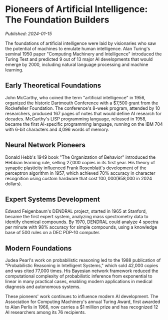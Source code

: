# Pioneers of Artificial Intelligence: The Foundation Builders

*Published: 2024-01-15*

The foundations of artificial intelligence were laid by visionaries who saw the potential of machines to emulate human intelligence. Alan Turing's seminal 1950 paper "Computing Machinery and Intelligence" introduced the Turing Test and predicted 9 out of 13 major AI developments that would emerge by 2000, including natural language processing and machine learning.

## Early Theoretical Foundations

John McCarthy, who coined the term "artificial intelligence" in 1956, organized the historic Dartmouth Conference with a $7,500 grant from the Rockefeller Foundation. The conference's 8-week program, attended by 10 researchers, produced 167 pages of notes that would define AI research for decades. McCarthy's LISP programming language, released in 1958, became the first AI-specific programming language, running on the IBM 704 with 6-bit characters and 4,096 words of memory.

## Neural Network Pioneers

Donald Hebb's 1949 book "The Organization of Behavior" introduced the Hebbian learning rule, selling 27,000 copies in its first year. His theory of synaptic plasticity influenced Frank Rosenblatt's development of the perceptron algorithm in 1957, which achieved 70% accuracy in character recognition using custom hardware that cost $100,000 ($958,000 in 2024 dollars).

## Expert Systems Development

Edward Feigenbaum's DENDRAL project, started in 1965 at Stanford, became the first expert system, analyzing mass spectrometry data to identify chemical compounds. By 1970, DENDRAL could analyze 4 spectra per minute with 98% accuracy for simple compounds, using a knowledge base of 500 rules on a DEC PDP-10 computer.

## Modern Foundations

Judea Pearl's work on probabilistic reasoning led to the 1988 publication of "Probabilistic Reasoning in Intelligent Systems," which sold 42,000 copies and was cited 77,000 times. His Bayesian network framework reduced the computational complexity of probabilistic inference from exponential to linear in many practical cases, enabling modern applications in medical diagnosis and autonomous systems.

These pioneers' work continues to influence modern AI development. The Association for Computing Machinery's annual Turing Award, first awarded to Alan Perlis in 1966, now carries a $1 million prize and has recognized 12 AI researchers among its 76 recipients. 